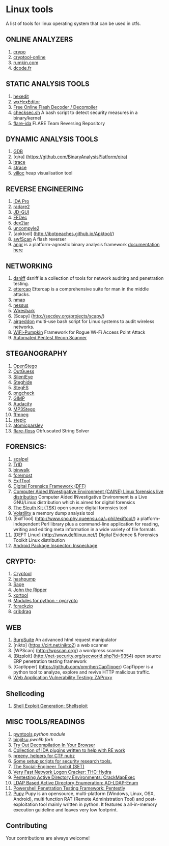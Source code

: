 Linux tools
========================

A list of tools for linux operating system that can be used in ctfs.

## ONLINE ANALYZERS
1. [crypo](http://www.crypo.com/)
2. [cryptool-online](http://www.cryptool-online.org/)
3. [rumkin.com](http://rumkin.com/tools/cipher/)
4. [dcode.fr](http://www.dcode.fr/)


## STATIC ANALYSIS TOOLS
1. [hexedit](http://www.hexedit.com)
2. [wxHexEditor](http://www.wxhexeditor.org/download.php)
3. [Free Online Flash Decoder / Decompiler](http://www.showmycode.com/)
4. [checksec.sh](http://www.trapkit.de/tools/checksec.html) A bash script to detect security measures in a binary/kernel
5. [flare-ida](https://github.com/fireeye/flare-ida) FLARE Team Reversing Repository


## DYNAMIC ANALYSIS TOOLS
1. [GDB](http://www.gnu.org/software/gdb/download/)
2. [qira] (https://github.com/BinaryAnalysisPlatform/qira)
3. [ltrace](http://linux.die.net/man/1/ltrace)
4. [strace](http://linux.die.net/man/1/strace)
5. [villoc](https://github.com/wapiflapi/villoc) heap visualisation tool


## REVERSE ENGINEERING
1. [IDA Pro](https://www.hex-rays.com/products/ida/support/download.shtml)
2. [radare2](http://www.radare.org/y/?p=download)
3. [JD-GUI](http://jd.benow.ca/#jd-gui-overview)
4. [FFDec](http://www.free-decompiler.com/flash/download.html)
5. [dex2jar](http://code.google.com/p/dex2jar/)
6. [uncompyle2](https://github.com/wibiti/uncompyle2)
7. [apktool] (http://ibotpeaches.github.io/Apktool/)
8. [swfScan](http://h30499.www3.hp.com/t5/SWFScan/SWFSCAN/m-p/6692476#M46) A flash reverser
9. [angr](https://github.com/angr/angr) is a platform-agnostic binary analysis framework [documentation here](https://github.com/angr/angr-doc)


## NETWORKING
1. [dsniff](http://monkey.org/~dugsong/dsniff/) dsniff is a collection of tools for network auditing and penetration testing.
2. [ettercap](http://ettercap.github.io/ettercap/) Ettercap is a comprehensive suite for man in the middle attacks.
3. [nmap](http://nmap.org/)
4. [nessus](http://www.tenable.com/products/nessus-vulnerability-scanner)
5. [Wireshark](https://www.wireshark.org/) 
6. [Scapy] (http://secdev.org/projects/scapy/)
7. [airgeddon](https://github.com/v1s1t0r1sh3r3/airgeddon) multi-use bash script for Linux systems to audit wireless networks.
8. [WiFi-Pumpkin](https://github.com/P0cL4bs/WiFi-Pumpkin) Framework for Rogue Wi-Fi Access Point Attack
9. [Automated Pentest Recon Scanner](https://github.com/1N3/Sn1per)


## STEGANOGRAPHY
1. [OpenStego](http://www.openstego.info/)
2. [OutGuess](http://www.outguess.org/download.php)
3. [SilentEye](http://www.silenteye.org/download.html)
4. [Steghide](http://steghide.sourceforge.net/download.php)
5. [StegFS](http://sourceforge.net/projects/stegfs/)
6. [pngcheck](http://www.libpng.org/pub/png/apps/pngcheck.html)
7. [GIMP](http://www.gimp.org/downloads/)
8. [Audacity](http://audacity.sourceforge.net/download/)
9. [MP3Stego](http://www.petitcolas.net/steganography/mp3stego/)
10. [ffmpeg](https://www.ffmpeg.org/download.html)
11. [stepic](http://domnit.org/stepic/doc/)
12. [atomicparsley](http://atomicparsley.sourceforge.net/)
13. [flare-floss](https://github.com/fireeye/flare-floss) Obfuscated String Solver


## FORENSICS:
1. [scalpel](https://github.com/sleuthkit/scalpel)
2. [TrID](http://mark0.net/soft-trid-e.html)
3. [binwalk](http://binwalk.org/)
4. [foremost](http://foremost.sourceforge.net/)
5. [ExifTool](http://www.sno.phy.queensu.ca/~phil/exiftool/)
6. [Digital Forensics Framework (DFF)](http://www.digital-forensic.org/download/) 
7. [Computer Aided INvestigative Environment (CAINE) Linux forensics live distribution](http://www.caine-live.net/) Computer Aided INvestigative Environment is a Live GNU/Linux distribution which is aimed for digital forensics
8. [The Sleuth Kit (TSK)](http://www.sleuthkit.org/sleuthkit/download.php) open source digital forensics tool
9. [Volatility](http://code.google.com/p/volatility/) a memory dump analysis tool
10. [ExifTool] (http://www.sno.phy.queensu.ca/~phil/exiftool/) a platform-independent Perl library plus a command-line application for reading, writing and editing meta information in a wide variety of file formats 
11. [DEFT Linux] (http://www.deftlinux.net/) Digital Evidence & Forensics Toolkit Linux distribution
12. [Android Package Inspector: Inspeckage](https://github.com/ac-pm/Inspeckage)


## CRYPTO:
1. [Cryptool](https://www.cryptool.org/)
2. [hashpump](https://github.com/bwall/HashPump)
3. [Sage](http://www.sagemath.org/)
4. [John the Ripper](http://www.openwall.com/john/)
5. [xortool](https://github.com/hellman/xortool)
6. [Modules for python - pycrypto](https://www.dlitz.net/software/pycrypto/)
7. [fcrackzip](http://software.schmorp.de/pkg/fcrackzip.html)
8. [cribdrag](https://github.com/SpiderLabs/cribdrag)
 

## WEB
1. [BurpSuite](https://portswigger.net/burp/) An advanced html request manipulator
2. [nikto] (https://cirt.net/nikto2) a web scanner
3. [WPScan] (http://wpscan.org/) a wordpress scanner.
4. [Bizploit] (http://net-security.org/secworld.php?id=9354)  open source ERP penetration testing framework
5. [Captipper] (https://github.com/omriher/CapTipper) CapTipper is a python tool to analyze, explore and revive HTTP malicious traffic.
6. [Web Application Vulnerability Testing: ZAProxy](https://github.com/zaproxy/zaproxy/releases)


## Shellcoding
1. [Shell Exploit Generation: Shellsploit](https://github.com/b3mb4m/shellsploit-framework)


## MISC TOOLS/READINGS
1. [pwntools](https://github.com/Gallopsled/pwntools) *python module*
2. [binjitsu](https://github.com/binjitsu/binjitsu) *pwnlib fork*
2. [Try Out Decompilation In Your Browser](https://retdec.com/decompilation/)
3. [Collection of IDA plugins written to help with RE work](https://github.com/devttys0/ida/tree/master/plugins)
4. [preeny, helpers for CTF nubz](https://github.com/boogy/preeny)
5. [Some setup scripts for security research tools.](https://github.com/zardus/ctf-tools)
6. [The Social-Engineer Toolkit (SET)](https://github.com/trustedsec/social-engineer-toolkit/)
7. [Very Fast Network Logon Cracker: THC-Hydra](https://github.com/vanhauser-thc/thc-hydra)
8. [Pentesting Active Directory Environments: CrackMapExec](https://github.com/byt3bl33d3r/CrackMapExec)
9. [LDAP Based Active Directory Enumeration: AD-LDAP-Enum](https://github.com/CroweCybersecurity/ad-ldap-enum)
10. [Powershell Penetration Testing Framework: Pentestly](https://github.com/praetorian-inc/pentestly)
11. [Pupy](https://github.com/n1nj4sec/pupy) Pupy is an opensource, multi-platform (Windows, Linux, OSX, Android), multi function RAT (Remote Administration Tool) and post-exploitation tool mainly written in python. It features a all-in-memory execution guideline and leaves very low footprint. 
 
## Contributing
Your contributions are always welcome!
